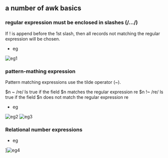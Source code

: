 ## a number of awk basics

### regular expression must be enclosed in slashes (/.../)
If ! is append before the 1st slash, then all records not matching the regular expression will be chosen. 

* eg 

![eg1](https://github.com/leejimmy93/bioinfo_miscs/blob/master/08-27-2017/awk1.png)
### pattern-mathing expression 
Pattern matching expressions use the tilde operator (~). 

$n ~ /re/ Is true if the field $n matches the regular expression  re
$n !~ /re/ Is true if the field $n does not match the regular expression re

* eg 

![eg2](https://github.com/leejimmy93/bioinfo_miscs/blob/master/08-27-2017/awk2.png)
![eg3](https://github.com/leejimmy93/bioinfo_miscs/blob/master/08-27-2017/awk3.png)

### Relational number expressions
* eg 

]![eg4](https://github.com/leejimmy93/bioinfo_miscs/blob/master/08-27-2017/%20awk4.png)
 



 

 
